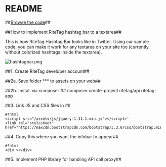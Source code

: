 # README #

##[Browse the code](https://bitbucket.org/ritetag/ritetag-api/src/)##



##How to implement RiteTag hashtag bar to a textarea##

This is how RiteTag Hashtag Bar looks like in Twitter. Using our sample code, you can make it work for any textarea on your site too (currently, without colorized hashtags inside the textarea).

![hashtagbar.png](https://bitbucket.org/repo/pMKgRz/images/993122408-hashtagbar.png)

##1. Create RiteTag developer account##

##2a. Save folder *** to assets on your web##

##2b. Install via composer ##
composer create-project ritetag/api ritetag-app

##3. Link JS and CSS files in <head> ##


```
#!html
<script src="/assets/js/jquery-1.11.1.min.js"></script>¨
<link rel="stylesheet" href="https://maxcdn.bootstrapcdn.com/bootstrap/3.3.0/css/bootstrap.min.css">

```

##4. Copy this where you want the infobar to appear##
```
#!html
<div ></div>

```

##5. Implement PHP library for handling API call proxy##